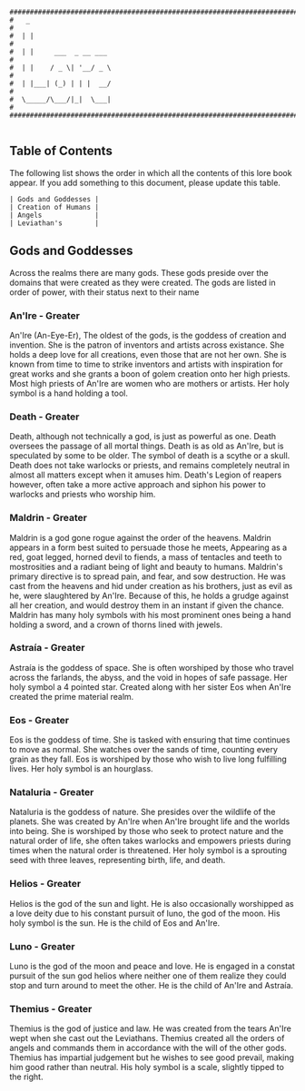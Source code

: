 ```
################################################################################
#   _                                                                          #
#  | |                                                                         #
#  | |     ___  _ __ ___                                                       #
#  | |    / _ \| '__/ _ \                                                      #
#  | |___| (_) | | |  __/                                                      #
#  \_____/\___/|_|  \___|                                                      #
################################################################################
                      
```

## Table of Contents
The following list shows the order in which all the contents of this lore book
appear. If you add something to this document, please update this table.

```
| Gods and Goddesses |
| Creation of Humans |
| Angels             |
| Leviathan's        |
```

## Gods and Goddesses
Across the realms there are many gods. These gods preside over the domains that
were created as they were created. The gods are listed in order of power, with
their status next to their name

### An'Ire - Greater
An'Ire (An-Eye-Er), The oldest of the gods, is the goddess of creation and 
invention. She is the patron of inventors and artists across existance. She 
holds a deep love for all creations, even those that are not her own. She is 
known from time to time to strike inventors and artists with inspiration for 
great works and she grants a boon of golem creation onto her high priests. Most
high priests of An'Ire are women who are mothers or artists. Her holy symbol
is a hand holding a tool.

### Death - Greater
Death, although not technically a god, is just as powerful as one. Death 
oversees the passage of all mortal things. Death is as old as An'Ire, but is
speculated by some to be older. The symbol of death is a scythe or a skull. 
Death does not take warlocks or priests, and remains completely neutral in 
almost all matters except when it amuses him. Death's Legion of reapers however,
often take a more active approach and siphon his power to warlocks and priests
who worship him.

### Maldrin - Greater
Maldrin is a god gone rogue against the order of the heavens. Maldrin appears in
a form best suited to persuade those he meets, Appearing as a red, goat legged,
horned devil to fiends, a mass of tentacles and teeth to mostrosities and a
radiant being of light and beauty to humans. Maldrin's primary directive is to
spread pain, and fear, and sow destruction. He was cast from the heavens and
hid under creation as his brothers, just as evil as he, were slaughtered by 
An'Ire. Because of this, he holds a grudge against all her creation, and would
destroy them in an instant if given the chance. Maldrin has many holy symbols
with his most prominent ones being a hand holding a sword, and a crown of thorns
lined with jewels.

### Astraía - Greater
Astraía is the goddess of space. She is often worshiped by those who travel 
across the farlands, the abyss, and the void in hopes of safe passage. Her
holy symbol a 4 pointed star. Created along with her sister Eos when An'Ire 
created the prime material realm.

### Eos - Greater
Eos is the goddess of time. She is tasked with ensuring that time continues to
move as normal. She watches over the sands of time, counting every grain as they
fall. Eos is worshiped by those who wish to live long fulfilling lives. Her
holy symbol is an hourglass.

### Nataluria - Greater
Nataluria is the goddess of nature. She presides over the wildlife of the 
planets. She was created by An'Ire when An'Ire brought life and the worlds into 
being. She is worshiped by those who seek to protect nature and the natural
order of life, she often takes warlocks and empowers priests during times when
the natural order is threatened. Her holy symbol is a sprouting seed with three
leaves, representing birth, life, and death.

### Helios - Greater
Helios is the god of the sun and light. He is also occasionally worshipped as a
love deity due to his constant pursuit of luno, the god of the moon. His holy
symbol is the sun. He is the child of Eos and An'Ire. 

### Luno - Greater
Luno is the god of the moon and peace and love. He is engaged in a constat 
pursuit of the sun god helios where neither one of them realize they could stop
and turn around to meet the other. He is the child of An'Ire and Astraía.

### Themius - Greater
Themius is the god of justice and law. He was created from the tears An'Ire
wept when she cast out the Leviathans. Themius created all the orders of angels
and commands them in accordance with the will of the other gods. Themius has
impartial judgement but he wishes to see good prevail, making him good rather
than neutral. His holy symbol is a scale, slightly tipped to the right. 